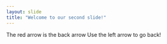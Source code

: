 ```yaml
---
layout: slide
title: "Welcome to our second slide!"
---
```

The red arrow is the back arrow
Use the left arrow to go back!
